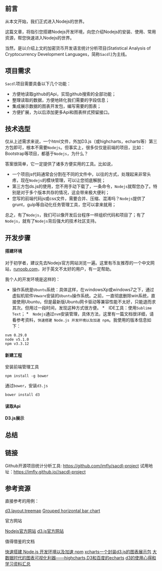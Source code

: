 ## 前言

从本文开始，我们正式进入Nodejs的世界。

这篇文章，将指引您搭建Nodejs开发环境，向您介绍Nodejs的安装、使用、常用资源，帮您快速进入Nodejs的世界。

当然，是以介绍上文的加密货币开发语言统计分析项目(Statistical Analysis of Cryptocurrency Development Languages，简称`Sacdl`)为主线。

## 项目需求

`Sacdl`项目需要具备以下几个功能：

* 方便地读取github的Api，实现github搜索的全部功能；
* 整理读取的数据，方便地转化我们需要的字段信息；
* 集成展示数据的图表开发包，编写需要的图表；
* 方便扩展，为以后添加更多Api和图表样式预留接口。

## 技术选型

仅从上述需求来说，一个html文件，外加D3.js（或highcharts，echarts等）第三方包即可，根本不需要`Nodejs`。但事实上，很多仅仅是前端的项目，比如：Bootstrap等项目，都基于`Nodejs`，为什么？

答案很简单，它一定提供了诸多方便实用的工具。比如说，

* 一个项目js代码通常会分割在不同的文件中，以往的方式，处理起来非常头疼，现在`Nodejs`的模块管理，可以让您彻底解脱；
* 第三方包ds.js的使用，您不用手动下载了，一条命令，`Nodejs`就帮您办了。特别是对于多个版本共存的情况，这会带来极大便利；
* 您写的前端代码js或css文件，需要合并、压缩、混淆吗？`Nodejs`提供了grunt，gulp等自动化任务管理工具，您可以拿来就用；

总之，有了`Nodejs`，我们可以像开发后台程序一样组织代码和项目了；有了`Nodejs`，就有了`Nodejs`背后强大的技术社区支持。

## 开发步骤

#### 搭建环境

对于初学者，建议先去Nodejs官方网站浏览一遍。这里有币友推荐的一个中文网站，[runoob.com](http://www.runoob.com/nodejs/nodejs-tutorial.html)，对于英文不太好的用户，有一定帮助。

我个人的开发环境是这样的：

* 操作系统是`Ubuntu`系统：具体这样，在ｗindowsXp或windows7之下，通过虚拟机软件`Vmware`安装的`Ubuntu`操作系统。之前，一直彻底删除win系统，直接使用Ubuntu，但是最新版Ubuntu网卡驱动等兼容性能不太好，只能退而求其次。但用过一段时间，发现这种方式很方便。
*　IDE工具：使用`Sublime Text`；
*　`Nodejs`通过`nvm`安装管理，具体方法，这里有一篇文档很详细，请看参考资料，`快速搭建 Node.js 开发环境以及加速 npm`。我使用的版本信息如下：

```
nvm 0.29.0
node v5.1.0 
npm v3.3.12
```

#### 新建工程

安装前端管理工具

```
npm install -g bower
```

通过`bower`，安装`d3.js`

```
bower install d3 
```

#### 读取Api

#### D3.js展示

## 总结


## 链接

Github开源项目统计分析工具: <https://github.com/imfly/sacdl-project> 试用地址：<https://imfly.github.io//sacdl-project>

## 参考资源

直接参考的用例：

[d3.layout.treemap](http://mbostock.github.io/d3/talk/20111018/treemap.html)
[Grouped horizontal bar chart](http://bl.ocks.org/erikvullings/51cc5332439939f1f292)

官方网站

[Nodejs官方网站]()
[d3.js官方网站](https://d3js.org)　

值得借鉴的文档

[快速搭建 Node.js 开发环境以及加速 npm](https://cnodejs.org/topic/5338c5db7cbade005b023c98)
[xcharts一个封装d3.js的图表展示包](http://tenxer.github.io/xcharts/)
[大数据时代的图表可视化利器——highcharts,D3和百度的echarts](http://www.thebigdata.cn/JieJueFangAn/12972.html)
[d3的使用心得和学习资料汇总](http://www.storagelab.org.cn/zhangdi/2014/08/23/d3%E5%8F%AF%E8%A7%86%E5%8C%96%E5%AE%9E%E6%88%9800%EF%BC%9Ad3%E7%9A%84%E4%BD%BF%E7%94%A8%E5%BF%83%E5%BE%97%E5%92%8C%E5%AD%A6%E4%B9%A0%E8%B5%84%E6%96%99%E6%B1%87%E6%80%BB/)

